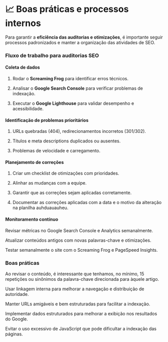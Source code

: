 # 📈 Boas práticas e processos internos

Para garantir a **eficiência das auditorias e otimizações**, é importante seguir processos padronizados e manter a organização das atividades de SEO.

###  Fluxo de trabalho para auditorias SEO

#### Coleta de dados

1. Rodar o **Screaming Frog** para identificar erros técnicos.

2. Analisar o **Google Search Console** para verificar problemas de indexação.

3. Executar o **Google Lighthouse** para validar desempenho e acessibilidade.

#### Identificação de problemas prioritários

1. URLs quebradas (404), redirecionamentos incorretos (301/302).

2. Títulos e meta descriptions duplicados ou ausentes.

3. Problemas de velocidade e carregamento.

#### Planejamento de correções

1. Criar um checklist de otimizações com prioridades.

2. Alinhar as mudanças com a equipe.

3. Garantir que as correções sejam aplicadas corretamente.

4. Documentar as correções aplicadas com a data e o motivo da alteração na planilha auhduauauheu.

#### Monitoramento contínuo

Revisar métricas no Google Search Console e Analytics semanalmente.

Atualizar conteúdos antigos com novas palavras-chave e otimizações.

Testar semanalmente o site com o Screaming Frog e PageSpeed Insights.

### Boas práticas

Ao revisar o conteúdo, é interessante que tenhamos, no mínimo, 15 repetições ou sinônimos da palavra-chave direcionada para àquele artigo.

Usar linkagem interna para melhorar a navegação e distribuição de autoridade.

Manter URLs amigáveis e bem estruturadas para facilitar a indexação.

Implementar dados estruturados para melhorar a exibição nos resultados do Google.

Evitar o uso excessivo de JavaScript que pode dificultar a indexação das páginas.